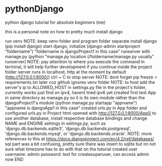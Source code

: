 # pythonDjango

python django tutorial for absolute beginners (me)

this is a personal note on how to pretty much install django

run venv
NOTE: keep venv folder and program folder separate
install django (pip install django)
start django, initialize (django-admin startproject "foldername") "foldername is djangoProject1 in this case"
runserver with manage.py (python "manage.py location (/foldername/manage.py usually" runserver)
NOTE: pay attention to where you execute the command in terminal, it will help further development if you continue inside the project folder
server runs in localhost, http at the moment by default (http://127.0.0.1:8000/)
ctrl + C to stop server
NOTE: dont forget pip freeze > requirements.txt later coz github ignores venv folder
NOTE: to host add the server's ip to ALLOWED_HOST in settings.py file in the project's folder, currently works just find on ipv4, havent tried ipv6 yet
created first test App in same directory as manage.py so it is its own module rather than the djangoProject1's module (python manage.py startapp "appname") "appname is djangoApp1 in this case"
created urls.py in App folder and configured urls.py in Project
html opened with http://127.0.0.1:8000/App1/
to use another database, install respective database bindings and change NAME and ENGINE settings in settings.py, such as 'django.db.backends.sqlite3', 'django.db.backends.postgresql', 'django.db.backends.mysql', or 'django.db.backends.oracle'.
NOTE: more references to this at https://docs.djangoproject.com/en/4.2/ref/databases/
sql part was a bit confusing, pretty sure there was insert to sqlite but im not sure what timezone has to do with that on the tutorial
created user username: admin password: test for createsuperuser, can access admin now END
